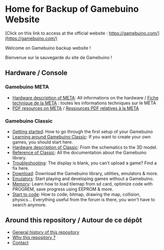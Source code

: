 
# Home for Backup of Gamebuino Website

[Click on this link to access at the official website : https://gamebuino.com/](https://gamebuino.com/)

Welcome on Gamebuino backup website !

Bienvenue sur la sauvegarde du site de Gamebuino !

## Hardware / Console

### Gamebuino META

- [Hardware description of META](./hardware/meta/README-EN.MD): All informations on the hardware / [Fiche technique de la META](./hardware/meta/README-FR.MD) : toutes les informations techniques sur le META
- [PDF resources on META](./pdf/meta/README-EN.MD) / [Ressources PDF relatives à la META](./pdf/meta/README-FR.MD)

### Gamebuino Classic

- [Getting started](./hardware/classic/learning/getting-started.md): How to go through the first setup of your Gamebuino
- [Learning around Gamebuino Classic](./hardware/classic/learning/README.MD): If you want to create your own games, you should start here.
- [Hardware description of Classic](./hardware/classic/README.MD): From the schematics to the 3D model.
- [Reference of Classic](./hardware/classic/reference/README.MD): All the documentation about the Gamebuino library.
- [Troubleshooting](./hardware/classic/other/troubleshooting.md): The display is blank, you can't upload a game? Find a fix here.
- [Download](./hardware/classic/other/download.md): Download the Gamebuino library, utilities, emulators & more.
- [Emulators](./hardware/classic/other/emulators.md): Start playing and developing games without a Gamebuino.
- [Memory](./hardware/classic/other/memory.md): Learn how to load tilemap from sd card, optimize code with PROGREM, save progress using EEPROM & more.
- [Start to code](./hardware/classic/other/start-to-code.md): How to code; bitmap, drawing the map, collision, physics... Everything useful from the forum is there, you won't have to search anymore.

## Around this repository / Autour de ce dépôt

- [General history of this repository](./general-history-en.md)
- [Why this repository ?](./why-this-repository.md)
- [Contact](./contact.md)
